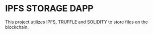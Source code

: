 # IPFS STORAGE DAPP
This project utilizes IPFS, TRUFFLE and SOLIDITY to store files on the blockchain.
